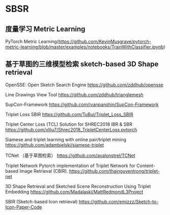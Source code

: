 # SBSR
## 度量学习 Metric Learning

PyTorch Metric Learning(https://github.com/KevinMusgrave/pytorch-metric-learning/blob/master/examples/notebooks/TrainWithClassifier.ipynb)



## 基于草图的三维模型检索 sketch-based 3D Shape retrieval

OpenSSE: Open Sketch Search Engine
    https://github.com/zddhub/opensse

Line Drawings View Tool
    https://github.com/zddhub/trianglemesh
    
SupCon-Framework
    https://github.com/ivanpanshin/SupCon-Framework

Triplet Loss SBIR 
    https://github.com/TuBui/Triplet_Loss_SBIR

Triplet Center Loss (TCL) Solution for SHREC2018 IBR & SBR
    https://github.com/xlliu7/Shrec2018_TripletCenterLoss.pytorch
    
Siamese and triplet learning with online pair/triplet mining
    https://github.com/adambielski/siamese-triplet

TCNet （基于草图检索）
    https://github.com/avalonstrel/TCNet

Triplet Network
    Pytorch implementation of Triplet Network for Content-based Image Retrieval (CBIR).
    https://github.com/thainguyentrong/triplet-net

3D Shape Retrieval and Sketched Scene Reconstruction Using Triplet Embedding
    https://github.com/Madalaski/MattRedmondL3Project
    
SBIR (Sketch-based Icon retrieval)
    https://github.com/emizzz/Sketch-to-Icon-Paper-Code
